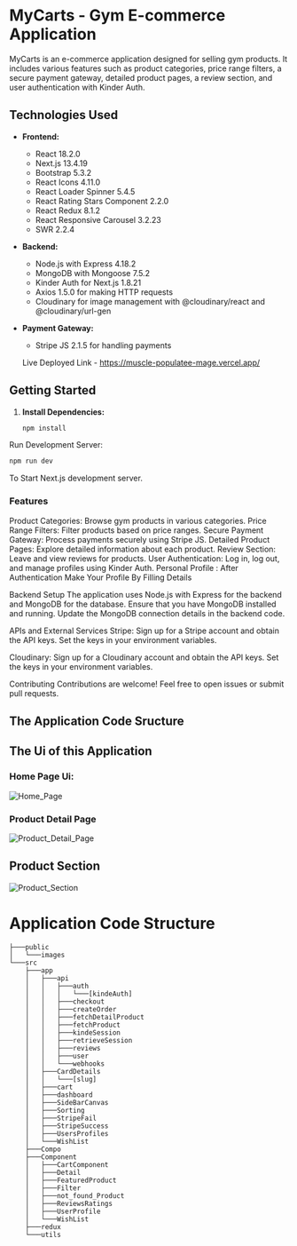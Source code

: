 # MyCarts - Gym E-commerce Application

MyCarts is an e-commerce application designed for selling gym products. It includes various features such as product categories, price range filters, a secure payment gateway, detailed product pages, a review section, and user authentication with Kinder Auth.

## Technologies Used

- **Frontend:**
  - React 18.2.0
  - Next.js 13.4.19
  - Bootstrap 5.3.2
  - React Icons 4.11.0
  - React Loader Spinner 5.4.5
  - React Rating Stars Component 2.2.0
  - React Redux 8.1.2
  - React Responsive Carousel 3.2.23
  - SWR 2.2.4

- **Backend:**
  - Node.js with Express 4.18.2
  - MongoDB with Mongoose 7.5.2
  - Kinder Auth for Next.js 1.8.21
  - Axios 1.5.0 for making HTTP requests
  - Cloudinary for image management with @cloudinary/react and @cloudinary/url-gen

- **Payment Gateway:**
  - Stripe JS 2.1.5 for handling payments

  Live Deployed Link - https://muscle-populatee-mage.vercel.app/

## Getting Started

1. **Install Dependencies:**

   ```bash
   npm install
   ```
   
Run Development Server:
   ```bash
npm run dev
   ```
To Start Next.js development server.



### Features
Product Categories: Browse gym products in various categories.
Price Range Filters: Filter products based on price ranges.
Secure Payment Gateway: Process payments securely using Stripe JS.
Detailed Product Pages: Explore detailed information about each product.
Review Section: Leave and view reviews for products.
User Authentication: Log in, log out, and manage profiles using Kinder Auth.
Personal Profile : After Authentication Make Your Profile By Filling Details


Backend Setup
The application uses Node.js with Express for the backend and MongoDB for the database. Ensure that you have MongoDB installed and running. Update the MongoDB connection details in the backend code.

APIs and External Services
Stripe: Sign up for a Stripe account and obtain the API keys. Set the keys in your environment variables.

Cloudinary: Sign up for a Cloudinary account and obtain the API keys. Set the keys in your environment variables.

Contributing
Contributions are welcome! Feel free to open issues or submit pull requests.




## The Application Code Sructure





## The Ui of this Application 


### Home Page Ui:
![Home_Page](https://github.com/KashyapAmanSingh/Cart/assets/119684617/774a6b94-7ca3-414c-85f7-8d0b07f6d86e)




### Product Detail Page
![Product_Detail_Page](https://github.com/KashyapAmanSingh/Cart/assets/119684617/67e0a511-02df-4a02-8214-9f73afd32658)




## Product Section
![Product_Section](https://github.com/KashyapAmanSingh/Cart/assets/119684617/d9e58686-eef7-449d-bd6d-5e4650aef7a2)


 # Application Code Structure

```
├───public
│   └───images
└───src
    ├───app
    │   ├───api
    │   │   ├───auth
    │   │   │   └───[kindeAuth]
    │   │   ├───checkout
    │   │   ├───createOrder
    │   │   ├───fetchDetailProduct
    │   │   ├───fetchProduct
    │   │   ├───kindeSession
    │   │   ├───retrieveSession
    │   │   ├───reviews
    │   │   ├───user
    │   │   └───webhooks
    │   ├───CardDetails
    │   │   └───[slug]
    │   ├───cart
    │   ├───dashboard
    │   ├───SideBarCanvas
    │   ├───Sorting
    │   ├───StripeFail
    │   ├───StripeSuccess
    │   ├───UsersProfiles
    │   └───WishList
    ├───Compo
    ├───Component
    │   ├───CartComponent
    │   ├───Detail
    │   ├───FeaturedProduct
    │   ├───Filter
    │   ├───not_found_Product
    │   ├───ReviewsRatings
    │   ├───UserProfile
    │   └───WishList
    ├───redux
    └───utils
```











 
